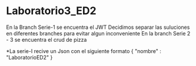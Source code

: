 # Laboratorio3_ED2
En la Branch Serie-1 se encuentra el JWT
Decidimos separar las suluciones en diferentes branches para evitar algun inconveniente
En la branch Serie 2 - 3 se encuentra el crud de pizza

*La serie-I recive un Json con el siguiente formato
{
  "nombre" : "LaboratorioED2"
}

